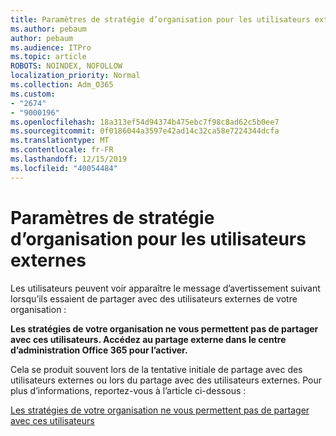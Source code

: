 ```yaml
---
title: Paramètres de stratégie d’organisation pour les utilisateurs externes
ms.author: pebaum
author: pebaum
ms.audience: ITPro
ms.topic: article
ROBOTS: NOINDEX, NOFOLLOW
localization_priority: Normal
ms.collection: Adm_O365
ms.custom:
- "2674"
- "9000196"
ms.openlocfilehash: 18a313ef54d94374b475ebc7f98c8ad62c5b0ee7
ms.sourcegitcommit: 0f0186044a3597e42ad14c32ca58e7224344dcfa
ms.translationtype: MT
ms.contentlocale: fr-FR
ms.lasthandoff: 12/15/2019
ms.locfileid: "40054484"
---
```

# <a name="organization-policy-settings-for-external-users"></a>Paramètres de stratégie d’organisation pour les utilisateurs externes

Les utilisateurs peuvent voir apparaître le message d’avertissement suivant lorsqu’ils essaient de partager avec des utilisateurs externes de votre organisation : 

   **Les stratégies de votre organisation ne vous permettent pas de partager avec ces utilisateurs. Accédez au partage externe dans le centre d’administration Office 365 pour l’activer.** 

Cela se produit souvent lors de la tentative initiale de partage avec des utilisateurs externes ou lors du partage avec des utilisateurs externes. Pour plus d’informations, reportez-vous à l’article ci-dessous :

[Les stratégies de votre organisation ne vous permettent pas de partager avec ces utilisateurs](https://docs.microsoft.com/sharepoint/support/administration/organization-policies-do-not-allow-you-to-share-with-users-error)






